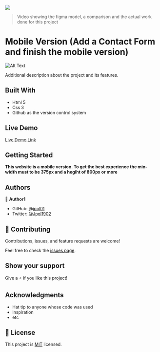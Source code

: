 ![](https://img.shields.io/badge/Microverse-blueviolet)

>Video showing the figma model, a comparison and the actual work done for this project

#  Mobile Version (Add a Contact Form and finish the mobile version)


![Alt Text](https://media.giphy.com/media/jxiEKqz3coq63bUoDk/giphy.gif)


Additional description about the project and its features.

## Built With

- Html 5
- Css 3
- Github as the version control system

## Live Demo

[Live Demo Link]( https://jpol01.github.io/Portfolio/)


## Getting Started

**This website is a mobile version. To get the best experience the min-width must to be 375px and a hegiht of 800px or more**


## Authors

👤 **Author1**

- GitHub: [@jpol01](https://github.com/jpol01)
- Twitter: [@Jpol1902](https://twitter.com/Jpol1902)




## 🤝 Contributing

Contributions, issues, and feature requests are welcome!

Feel free to check the [issues page](../../issues/).

## Show your support

Give a ⭐️ if you like this project!

## Acknowledgments

- Hat tip to anyone whose code was used
- Inspiration
- etc

## 📝 License

This project is [MIT](./MIT.md) licensed.
